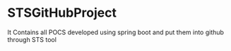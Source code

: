 # STSGitHubProject
It Contains all POCS developed using spring boot and put them into github through STS tool
